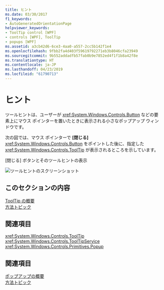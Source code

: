 ```yaml
---
title: ヒント
ms.date: 03/30/2017
f1_keywords:
- AutoGeneratedOrientationPage
helpviewer_keywords:
- ToolTip control [WPF]
- controls [WPF], ToolTip
- popups [WPF]
ms.assetid: a3cb42d6-6ce3-4aa0-a557-2cc5b142f1e4
ms.openlocfilehash: 9fbb2fa4d403f59619792271eb3b8046cfa23949
ms.sourcegitcommit: 9b552addadfb57fab0b9e7852ed4f1f1b8a42f8e
ms.translationtype: HT
ms.contentlocale: ja-JP
ms.lasthandoff: 04/23/2019
ms.locfileid: "61790713"
---
```

# <a name="tooltip"></a>ヒント
ツールヒントは、ユーザーが <xref:System.Windows.Controls.Button> などの要素上にマウス ポインターを置いたときに表示される小さなポップアップ ウィンドウです。  
  
 次の図では、マウス ポインターで **[閉じる]** <xref:System.Windows.Controls.Button> をポイントした後に、指定した <xref:System.Windows.Controls.ToolTip> が表示されるところを示しています。  
  
 [閉じる] ボタンとそのツールヒントの表示  
  
 ![ツールヒントのスクリーンショット](./media/ss-ctl-tooltip.png "SS_CTL_tooltip")  
  
## <a name="in-this-section"></a>このセクションの内容  
 [ToolTip の概要](tooltip-overview.md)  
  [方法トピック](tooltip-how-to-topics.md)  
  
## <a name="reference"></a>関連項目  
 <xref:System.Windows.Controls.ToolTip>  
  <xref:System.Windows.Controls.ToolTipService>  
  <xref:System.Windows.Controls.Primitives.Popup>  
  
## <a name="related-sections"></a>関連項目  
 [ポップアップの概要](popup-overview.md)  
  [方法トピック](popup-how-to-topics.md)

